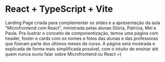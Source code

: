 # React + TypeScript + Vite

Landing Page criada para complementar os slides e a apresentação da aula "Microfrontend com React", ministrada pelas alunas Glória, Patrícia, Mel e Paula.
Pra ilustrar o conceito de componentização, temos uma página com header, footer e cards com os nomes e fotos das alunas e das professoras que fizeram parte dos últimos meses de curso. 
A página será mostrada e explicada de forma mais simplificada possível, com o intuito de ensinar até quem nunca ouviu falar sobre Microfrontend ou React =)
